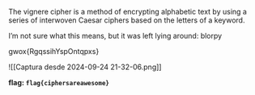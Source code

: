 The vignere cipher is a method of encrypting alphabetic text by using a series of interwoven Caesar ciphers based on the letters of a keyword.<br />

I’m not sure what this means, but it was left lying around: blorpy

gwox{RgqssihYspOntqpxs}

![[Captura desde 2024-09-24 21-32-06.png]]

**flag: `flag{ciphersareawesome}`**